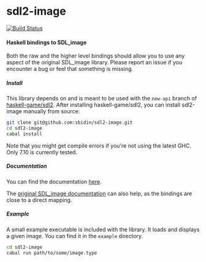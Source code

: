 # sdl2-image

[![Build Status](https://travis-ci.org/sbidin/sdl2-image.svg?branch=master)](https://travis-ci.org/sbidin/sdl2-image)

#### Haskell bindings to SDL_image

Both the raw and the higher level bindings should allow you to use any aspect
of the original SDL_image library. Please report an issue if you encounter a
bug or feel that something is missing.

##### Install

This library depends on and is meant to be used with the `new-api` branch of
[haskell-game/sdl2](https://github.com/haskell-game/sdl2). After installing
haskell-game/sdl2, you can install sdl2-image manually from source:

```bash
git clone git@github.com:sbidin/sdl2-image.git
cd sdl2-image
cabal install
```

Note that you might get compile errors if you're not using the latest GHC. Only
7.10 is currently tested.

##### Documentation

You can find the documentation [here](https://bidin.eu/docs/sdl2-image).

The
[original SDL_image documentation](http://www.libsdl.org/projects/SDL_image/docs/SDL_image.html)
can also help, as the bindings are close to a direct mapping.

##### Example

A small example executable is included with the library. It loads and displays
a given image. You can find it in the `example` directory.

```bash
cd sdl2-image
cabal run path/to/some/image.type
```
